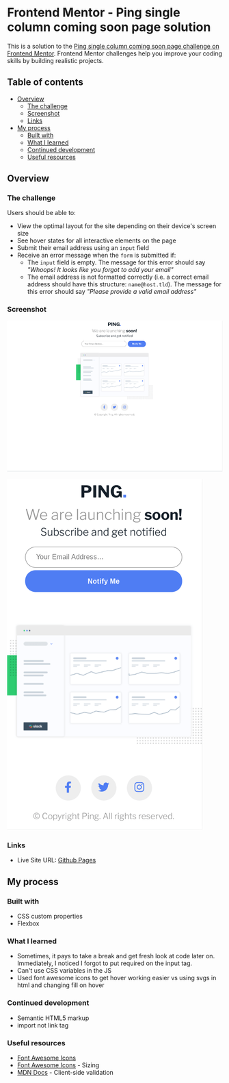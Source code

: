 # Frontend Mentor - Ping single column coming soon page solution

This is a solution to the [Ping single column coming soon page challenge on Frontend Mentor](https://www.frontendmentor.io/challenges/ping-single-column-coming-soon-page-5cadd051fec04111f7b848da). Frontend Mentor challenges help you improve your coding skills by building realistic projects. 

## Table of contents

- [Overview](#overview)
  - [The challenge](#the-challenge)
  - [Screenshot](#screenshot)
  - [Links](#links)
- [My process](#my-process)
  - [Built with](#built-with)
  - [What I learned](#what-i-learned)
  - [Continued development](#continued-development)
  - [Useful resources](#useful-resources)

## Overview

### The challenge

Users should be able to:

- View the optimal layout for the site depending on their device's screen size
- See hover states for all interactive elements on the page
- Submit their email address using an `input` field
- Receive an error message when the `form` is submitted if:
	- The `input` field is empty. The message for this error should say *"Whoops! It looks like you forgot to add your email"*
	- The email address is not formatted correctly (i.e. a correct email address should have this structure: `name@host.tld`). The message for this error should say *"Please provide a valid email address"*

### Screenshot

![](./ping-screenshot-desktop.png)

![](./ping-screenshot-mobile.png)


### Links

- Live Site URL: [Github Pages](https://jdegand.github.io/ping-single-column-coming-soon-page/)

## My process

### Built with

- CSS custom properties
- Flexbox

### What I learned

- Sometimes, it pays to take a break and get fresh look at code later on.  Immediately, I noticed I forgot to put required on the input tag.
- Can't use CSS variables in the JS
- Used font awesome icons to get hover working easier vs using svgs in html and changing fill on hover

### Continued development

- Semantic HTML5 markup
- import not link tag

### Useful resources

- [Font Awesome Icons](https://fontawesome.com/v5.15/icons)
- [Font Awesome Icons](https://fontawesome.com/v5.15/how-to-use/on-the-web/styling/sizing-icons) - Sizing
- [MDN Docs](https://developer.mozilla.org/en-US/docs/Learn/Forms/Form_validation) - Client-side validation
